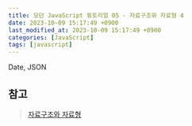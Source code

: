 ```yaml
---
title: 모던 JavaScript 튜토리얼 05 - 자료구조와 자료형 4
date: 2023-10-09 15:17:49 +0900
last_modified_at: 2023-10-09 15:17:49 +0900
categories: [JavaScript]
tags: [javascript]
---
```


Date, JSON

##

## 참고

> [자료구조와 자료형](https://ko.javascript.info/data-types)

